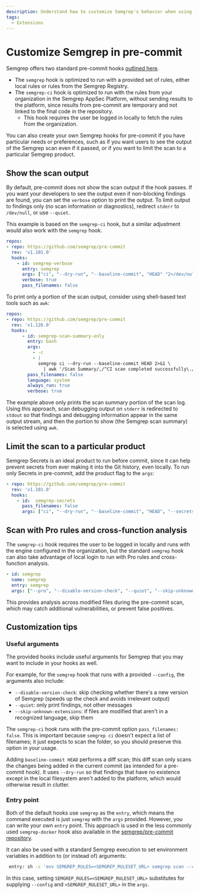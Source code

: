 ```yaml
---
description: Understand how to customize Semgrep's behavior when using it with pre-commit.
tags:
  - Extensions
---
```


# Customize Semgrep in pre-commit

Semgrep offers two standard pre-commit hooks [outlined here](/docs/extensions/overview/#pre-commit).

* The `semgrep` hook is optimized to run with a provided set of rules, either local rules or rules from the Semgrep Registry.
* The `semgrep-ci` hook is optimized to run with the rules from your organization in the Semgrep AppSec Platform, without sending results to the platform, since results from pre-commit are temporary and not linked to the final code in the repository.
  * This hook requires the user be logged in locally to fetch the rules from the organization.

You can also create your own Semgrep hooks for pre-commit if you have particular needs or preferences, such as if you want users to see the output of the Semgrep scan even if it passed, or if you want to limit the scan to a particular Semgrep product.

## Show the scan output

By default, pre-commit does not show the scan output if the hook passes. If you want your developers to see the output even if non-blocking findings are found, you can set the `verbose` option to print the output. To limit output to findings only (no scan information or diagnostics), redirect `stderr` to `/dev/null`, or use `--quiet`.

This example is based on the `semgrep-ci` hook, but a similar adjustment would also work with the `semgrep` hook.

```yaml
repos:
- repo: https://github.com/semgrep/pre-commit
  rev: 'v1.101.0'
  hooks:
    - id: semgrep-verbose
      entry: semgrep
      args: ["ci", "--dry-run", "--baseline-commit", "HEAD" "2>/dev/null"]
      verbose: true
      pass_filenames: false
```

To print only a portion of the scan output, consider using shell-based text tools such as `awk`:

```yaml
repos:
- repo: https://github.com/semgrep/pre-commit
  rev: 'v1.126.0'
  hooks:
      - id: semgrep-scan-summary-only
        entry: bash
        args:
          - -c
          - |
            semgrep ci --dry-run --baseline-commit HEAD 2>&1 \
              | awk '/Scan Summary/,/^CI scan completed successfully\./'
        pass_filenames: false
        language: system
        always_run: true
        verbose: true
```
The example above only prints the scan summary portion of the scan log. Using this approach, scan debugging output on `stderr` is redirected to `stdout` so that findings and debugging information appear in the same output stream, and then the portion to show (the Semgrep scan summary) is selected using `awk`.

## Limit the scan to a particular product

Semgrep Secrets is an ideal product to run before commit, since it can help prevent secrets from ever making it into the Git history, even locally. To run only Secrets in pre-commit, add the product flag to the `args`:

```yaml
- repo: https://github.com/semgrep/pre-commit
  rev: 'v1.101.0'
  hooks:
    - id:  semgrep-secrets
      pass_filenames: false
      args: ["ci", "--dry-run", "--baseline-commit", "HEAD", "--secrets"]
```

## Scan with Pro rules and cross-function analysis

The `semgrep-ci` hook requires the user to be logged in locally and runs with the engine configured in the organization, but the standard `semgrep` hook can also take advantage of local login to run with Pro rules and cross-function analysis.

```yaml
- id: semgrep
  name: semgrep
  entry: semgrep
  args: ["--pro", "--disable-version-check", "--quiet", "--skip-unknown-extensions"]
```

This provides analysis across modified files during the pre-commit scan, which may catch additional vulnerabilities, or prevent false positives.

## Customization tips

### Useful arguments

The provided hooks include useful arguments for Semgrep that you may want to include in your hooks as well.

For example, for the `semgrep` hook that runs with a provided `--config`, the arguments also include:

 * `--disable-version-check`: skip checking whether there's a new version of Semgrep (speeds up the check and avoids irrelevant output)
 * `--quiet`: only print findings, not other messages
 * `--skip-unknown-extensions`: if files are modified that aren't in a recognized language, skip them

The `semgrep-ci` hook runs with the pre-commit option `pass_filenames: false`. This is important because `semgrep ci` doesn't expect a list of filenames; it just expects to scan the folder, so you should preserve this option in your usage.

Adding `baseline-commit HEAD` performs a diff scan; this diff scan only scans the changes being added in the current commit (as intended for a pre-commit hook). It uses `--dry-run` so that findings that have no existence except in the local filesystem aren't added to the platform, which would otherwise result in clutter.

### Entry point

Both of the default hooks use `semgrep` as the `entry`, which means the command executed is just `semgrep` with the `args` provided. However, you can write your own `entry` point. This approach is used in the less commonly used `semgrep-docker` hook also available in the [semgrep/pre-commit repository](https://github.com/semgrep/pre-commit/blob/develop/.pre-commit-hooks.yaml).

It can also be used with a standard Semgrep execution to set environment variables in addition to (or instead of) arguments:

```bash
 entry: sh -c 'env SEMGREP_RULES=<SEMGREP_RULESET_URL> semgrep scan --code --no-suppress-errors --baseline-commit HEAD'
```

In this case, setting `SEMGREP_RULES=<SEMGREP_RULESET_URL>` substitutes for supplying `--config` and `<SEMGREP_RULESET_URL>` in the `args`.

